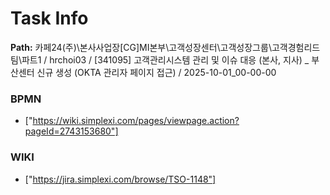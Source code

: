 # Task Info

**Path:** 카페24(주)\본사사업장\[CG]MI본부\고객성장센터\고객성장그룹\고객경험리드팀\파트1 / hrchoi03 / [341095] 고객관리시스템 관리 및 이슈 대응 (본사, 지사) _ 부산센터 신규 생성 (OKTA 관리자 페이지 접근) / 2025-10-01_00-00-00

### BPMN
- ["https://wiki.simplexi.com/pages/viewpage.action?pageId=2743153680"]

### WIKI
- ["https://jira.simplexi.com/browse/TSO-1148"]

